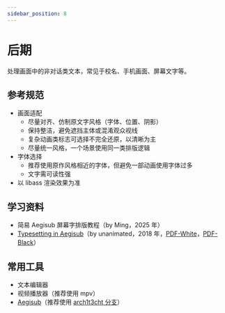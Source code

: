 ```yaml
---
sidebar_position: 8
---
```


# 后期

处理画面中的非对话类文本，常见于校名、手机画面、屏幕文字等。

## 参考规范

- 画面适配
  - 尽量对齐、仿制原文字风格（字体、位置、阴影）
  - 保持整洁，避免遮挡主体或混淆观众视线
  - 复杂动画类标志可选择不完全还原，以清晰为主
  - 尽量统一风格，一个场景使用同一类排版逻辑
- 字体选择
  - 推荐使用原作风格相近的字体，但避免一部动画使用字体过多
  - 文字需可读性强
- 以 libass 渲染效果为准

## 学习资料

- 简易 Aegisub 屏幕字排版教程（by Ming，2025 年）
- [Typesetting in Aegisub](https://unanimated.github.io/timing-basics.htm)（by unanimated，2018 年，[PDF-White](https://yukisubs.wordpress.com/wp-content/uploads/2020/04/typesetting_in_aegisub_by_unanimated_2018_white.pdf)，[PDF-Black](https://yukisubs.wordpress.com/wp-content/uploads/2020/04/typesetting_in_aegisub_by_unanimated_2018_black.pdf)）

## 常用工具

- 文本编辑器
- 视频播放器（推荐使用 mpv）
- [Aegisub](https://github.com/TypesettingTools/Aegisub/)（推荐使用 [arch1t3cht 分支](https://github.com/arch1t3cht/Aegisub)）
